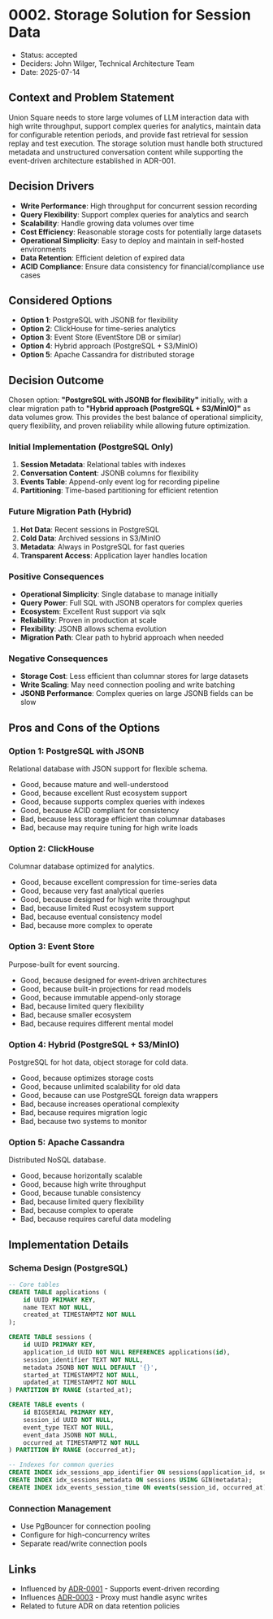 # 0002. Storage Solution for Session Data

- Status: accepted
- Deciders: John Wilger, Technical Architecture Team
- Date: 2025-07-14

## Context and Problem Statement

Union Square needs to store large volumes of LLM interaction data with high write throughput, support complex queries for analytics, maintain data for configurable retention periods, and provide fast retrieval for session replay and test execution. The storage solution must handle both structured metadata and unstructured conversation content while supporting the event-driven architecture established in ADR-001.

## Decision Drivers

- **Write Performance**: High throughput for concurrent session recording
- **Query Flexibility**: Support complex queries for analytics and search
- **Scalability**: Handle growing data volumes over time
- **Cost Efficiency**: Reasonable storage costs for potentially large datasets
- **Operational Simplicity**: Easy to deploy and maintain in self-hosted environments
- **Data Retention**: Efficient deletion of expired data
- **ACID Compliance**: Ensure data consistency for financial/compliance use cases

## Considered Options

- **Option 1**: PostgreSQL with JSONB for flexibility
- **Option 2**: ClickHouse for time-series analytics
- **Option 3**: Event Store (EventStore DB or similar)
- **Option 4**: Hybrid approach (PostgreSQL + S3/MinIO)
- **Option 5**: Apache Cassandra for distributed storage

## Decision Outcome

Chosen option: **"PostgreSQL with JSONB for flexibility"** initially, with a clear migration path to **"Hybrid approach (PostgreSQL + S3/MinIO)"** as data volumes grow. This provides the best balance of operational simplicity, query flexibility, and proven reliability while allowing future optimization.

### Initial Implementation (PostgreSQL Only)

1. **Session Metadata**: Relational tables with indexes
2. **Conversation Content**: JSONB columns for flexibility
3. **Events Table**: Append-only event log for recording pipeline
4. **Partitioning**: Time-based partitioning for efficient retention

### Future Migration Path (Hybrid)

1. **Hot Data**: Recent sessions in PostgreSQL
2. **Cold Data**: Archived sessions in S3/MinIO
3. **Metadata**: Always in PostgreSQL for fast queries
4. **Transparent Access**: Application layer handles location

### Positive Consequences

- **Operational Simplicity**: Single database to manage initially
- **Query Power**: Full SQL with JSONB operators for complex queries
- **Ecosystem**: Excellent Rust support via sqlx
- **Reliability**: Proven in production at scale
- **Flexibility**: JSONB allows schema evolution
- **Migration Path**: Clear path to hybrid approach when needed

### Negative Consequences

- **Storage Cost**: Less efficient than columnar stores for large datasets
- **Write Scaling**: May need connection pooling and write batching
- **JSONB Performance**: Complex queries on large JSONB fields can be slow

## Pros and Cons of the Options

### Option 1: PostgreSQL with JSONB

Relational database with JSON support for flexible schema.

- Good, because mature and well-understood
- Good, because excellent Rust ecosystem support
- Good, because supports complex queries with indexes
- Good, because ACID compliant for consistency
- Bad, because less storage efficient than columnar databases
- Bad, because may require tuning for high write loads

### Option 2: ClickHouse

Columnar database optimized for analytics.

- Good, because excellent compression for time-series data
- Good, because very fast analytical queries
- Good, because designed for high write throughput
- Bad, because limited Rust ecosystem support
- Bad, because eventual consistency model
- Bad, because more complex to operate

### Option 3: Event Store

Purpose-built for event sourcing.

- Good, because designed for event-driven architectures
- Good, because built-in projections for read models
- Good, because immutable append-only storage
- Bad, because limited query flexibility
- Bad, because smaller ecosystem
- Bad, because requires different mental model

### Option 4: Hybrid (PostgreSQL + S3/MinIO)

PostgreSQL for hot data, object storage for cold data.

- Good, because optimizes storage costs
- Good, because unlimited scalability for old data
- Good, because can use PostgreSQL foreign data wrappers
- Bad, because increases operational complexity
- Bad, because requires migration logic
- Bad, because two systems to monitor

### Option 5: Apache Cassandra

Distributed NoSQL database.

- Good, because horizontally scalable
- Good, because high write throughput
- Good, because tunable consistency
- Bad, because limited query flexibility
- Bad, because complex to operate
- Bad, because requires careful data modeling

## Implementation Details

### Schema Design (PostgreSQL)

```sql
-- Core tables
CREATE TABLE applications (
    id UUID PRIMARY KEY,
    name TEXT NOT NULL,
    created_at TIMESTAMPTZ NOT NULL
);

CREATE TABLE sessions (
    id UUID PRIMARY KEY,
    application_id UUID NOT NULL REFERENCES applications(id),
    session_identifier TEXT NOT NULL,
    metadata JSONB NOT NULL DEFAULT '{}',
    started_at TIMESTAMPTZ NOT NULL,
    updated_at TIMESTAMPTZ NOT NULL
) PARTITION BY RANGE (started_at);

CREATE TABLE events (
    id BIGSERIAL PRIMARY KEY,
    session_id UUID NOT NULL,
    event_type TEXT NOT NULL,
    event_data JSONB NOT NULL,
    occurred_at TIMESTAMPTZ NOT NULL
) PARTITION BY RANGE (occurred_at);

-- Indexes for common queries
CREATE INDEX idx_sessions_app_identifier ON sessions(application_id, session_identifier);
CREATE INDEX idx_sessions_metadata ON sessions USING GIN(metadata);
CREATE INDEX idx_events_session_time ON events(session_id, occurred_at);
```

### Connection Management

- Use PgBouncer for connection pooling
- Configure for high-concurrency writes
- Separate read/write connection pools

## Links

- Influenced by [ADR-0001](0001-overall-architecture-pattern.md) - Supports event-driven recording
- Influences [ADR-0003](0003-proxy-implementation.md) - Proxy must handle async writes
- Related to future ADR on data retention policies
